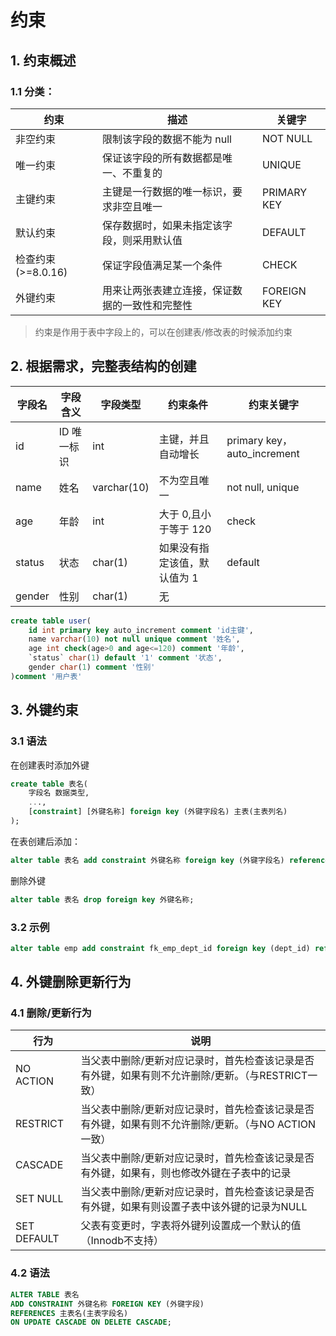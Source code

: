 # 约束

## 1. 约束概述

### 1.1 分类：

| 约束               | 描述                                           | 关键字      |
| ------------------ | ---------------------------------------------- | ----------- |
| 非空约束           | 限制该字段的数据不能为 null                    | NOT NULL    |
| 唯一约束           | 保证该字段的所有数据都是唯一、不重复的         | UNIQUE      |
| 主键约束           | 主键是一行数据的唯一标识，要求非空且唯一       | PRIMARY KEY |
| 默认约束           | 保存数据时，如果未指定该字段，则采用默认值     | DEFAULT     |
| 检查约束(>=8.0.16) | 保证字段值满足某一个条件                       | CHECK       |
| 外键约束           | 用来让两张表建立连接，保证数据的一致性和完整性 | FOREIGN KEY |

> 约束是作用于表中字段上的，可以在创建表/修改表的时候添加约束

## 2. 根据需求，完整表结构的创建

| 字段名 | 字段含义    | 字段类型    | 约束条件                     | 约束关键字                  |
| ------ | ----------- | ----------- | ---------------------------- | --------------------------- |
| id     | ID 唯一标识 | int         | 主键，并且自动增长           | primary key，auto_increment |
| name   | 姓名        | varchar(10) | 不为空且唯一                 | not null, unique            |
| age    | 年龄        | int         | 大于 0,且小于等于 120        | check                       |
| status | 状态        | char(1)     | 如果没有指定该值，默认值为 1 | default                     |
| gender | 性别        | char(1)     | 无                           |                             |

```sql
create table user(
    id int primary key auto_increment comment 'id主键',
    name varchar(10) not null unique comment '姓名',
    age int check(age>0 and age<=120) comment '年龄',
    `status` char(1) default '1' comment '状态',
    gender char(1) comment '性别'
)comment '用户表'
```

## 3. 外键约束

### 3.1 语法

在创建表时添加外键

```sql
create table 表名(
    字段名 数据类型,
    ...,
    [constraint] [外键名称] foreign key (外键字段名) 主表(主表列名)
);
```

在表创建后添加：

```sql
alter table 表名 add constraint 外键名称 foreign key (外键字段名) references 主表(主表列名);
```

删除外键

```sql
alter table 表名 drop foreign key 外键名称;
```

### 3.2 示例

```sql
alter table emp add constraint fk_emp_dept_id foreign key (dept_id) references dept(id);
```
## 4. 外键删除更新行为

### 4.1 删除/更新行为

| 行为        | 说明                                                         |
| ----------- | ------------------------------------------------------------ |
| NO ACTION   | 当父表中删除/更新对应记录时，首先检查该记录是否有外键，如果有则不允许删除/更新。（与RESTRICT一致） |
| RESTRICT    | 当父表中删除/更新对应记录时，首先检查该记录是否有外键，如果有则不允许删除/更新。（与NO ACTION一致） |
| CASCADE     | 当父表中删除/更新对应记录时，首先检查该记录是否有外键，如果有，则也修改外键在子表中的记录 |
| SET NULL    | 当父表中删除/更新对应记录时，首先检查该记录是否有外键，如果有则设置子表中该外键的记录为NULL |
| SET DEFAULT | 父表有变更时，字表将外键列设置成一个默认的值（Innodb不支持） |

### 4.2 语法
```sql
ALTER TABLE 表名 
ADD CONSTRAINT 外键名称 FOREIGN KEY (外键字段) 
REFERENCES 主表名(主表字段名) 
ON UPDATE CASCADE ON DELETE CASCADE;
```